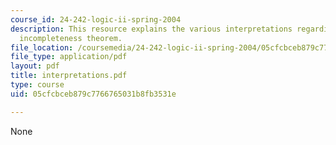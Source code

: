 ```yaml
---
course_id: 24-242-logic-ii-spring-2004
description: This resource explains the various interpretations regarding the first
  incompleteness theorem.
file_location: /coursemedia/24-242-logic-ii-spring-2004/05cfcbceb879c7766765031b8fb3531e_interpretations.pdf
file_type: application/pdf
layout: pdf
title: interpretations.pdf
type: course
uid: 05cfcbceb879c7766765031b8fb3531e

---
```

None